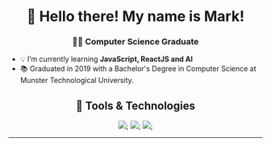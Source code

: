 <h1 align="center">👋 Hello there! My name is Mark!</h1>
<h3 align="center">👨‍💻 Computer Science Graduate</h3>

- 💡 I’m currently learning **JavaScript, ReactJS and AI**
- 📚 Graduated in 2019 with a Bachelor's Degree in Computer Science at Munster Technological University.

<h2 align="center"> 🔭 Tools & Technologies</h2>
<p align="center">
  <img src="https://img.shields.io/badge/html5-%23E34F26.svg?style=for-the-badge&logo=html5&logoColor=white">; 
  <img src="https://img.shields.io/badge/css3-%231572B6.svg?style=for-the-badge&logo=css3&logoColor=white">; 
  <img src="https://img.shields.io/badge/javascript-%23323330.svg?style=for-the-badge&logo=javascript&logoColor=%23F7DF1E">;   

<hr>
